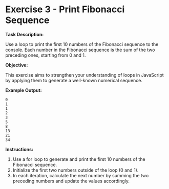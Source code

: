 # Exercise 3 - Print Fibonacci Sequence

**Task Description:**

Use a loop to print the first 10 numbers of the Fibonacci sequence to the console. Each number in the Fibonacci sequence is the sum of the two preceding ones, starting from 0 and 1.

**Objective:**

This exercise aims to strengthen your understanding of loops in JavaScript by applying them to generate a well-known numerical sequence.

**Example Output:**

```plaintext
0
1
1
2
3
5
8
13
21
34
```

**Instructions:**

1. Use a for loop to generate and print the first 10 numbers of the Fibonacci sequence.
2. Initialize the first two numbers outside of the loop (0 and 1).
3. In each iteration, calculate the next number by summing the two preceding numbers and update the values accordingly.
